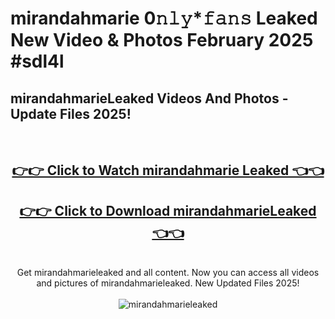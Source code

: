 # mirandahmarie 0𝚗𝚕𝚢*𝚏𝚊𝚗𝚜 Leaked New Video & Photos February 2025 #sdl4l

<h2>mirandahmarieLeaked Videos And Photos - Update Files 2025!</h2>
<br>
<div align="center">
<h2><a href="https://mediaupload.pro?title=mirandahmarie&ref=11F" rel="nofollow">👉👉 Click to Watch mirandahmarie Leaked 👈👈</a></h2>
<h2><a href="https://mediaupload.pro?title=mirandahmarie&ref=11F" rel="nofollow">👉👉 Click to Download mirandahmarieLeaked 👈👈</a></h2>
<br>
Get mirandahmarieleaked and all content. Now you can access all videos and pictures of mirandahmarieleaked. New Updated Files 2025!
<br>
<br>
<a href="https://mediaupload.pro?title=mirandahmarie&ref=11F" rel="nofollow" data-target="animated-image.originalLink"><img src="https://i.ibb.co/Gkj2r4b/banner.png" alt="mirandahmarieleaked" style="max-width: 100%; display: inline-block;" data-target="animated-image.originalImage"></a>
</div>
<br>

